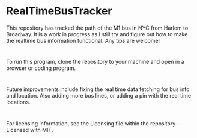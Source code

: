 # RealTimeBusTracker
This repository has tracked the path of the M1 bus in NYC from Harlem to Broadway. It is a work in progress as I still try and figure out how to make the realtime bus information functional. Any tips are welcome! 
#
To run this program, clone the repository to your machine and open in a browser or coding program. 
# 
Future improvements include fixing the real time data fetching for bus info and location. Also adding more bus lines, or adding a pin with the real time locations. 
# 
For licensing information, see the Licensing file within the repository - Licensed with MIT. 
